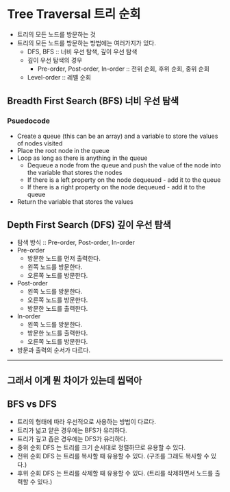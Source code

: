# Tree Traversal 트리 순회
- 트리의 모든 노드를 방문하는 것
- 트리의 모든 노드를 방문하는 방법에는 여러가지가 있다.
  - DFS, BFS :: 너비 우선 탐색, 깊이 우선 탐색
  - 깊이 우선 탐색의 경우
    - Pre-order, Post-order, In-order :: 전위 순회, 후위 순회, 중위 순회
  - Level-order :: 레벨 순회

## Breadth First Search (BFS) 너비 우선 탐색
### Psuedocode
- Create a queue (this can be an array) and a variable to store the values of nodes visited
- Place the root node in the queue
- Loop as long as there is anything in the queue
  - Dequeue a node from the queue and push the value of the node into the variable that stores the nodes
  - If there is a left property on the node dequeued - add it to the queue
  - If there is a right property on the node dequeued - add it to the queue
- Return the variable that stores the values

## Depth First Search (DFS) 깊이 우선 탐색
- 탐색 방식 :: Pre-order, Post-order, In-order
- Pre-order
  - 방문한 노드를 먼저 출력한다.
  - 왼쪽 노드를 방문한다.
  - 오른쪽 노드를 방문한다.
- Post-order
  - 왼쪽 노드를 방문한다.
  - 오른쪽 노드를 방문한다.
  - 방문한 노드를 출력한다.
- In-order
  - 왼쪽 노드를 방문한다.
  - 방문한 노드를 출력한다.
  - 오른쪽 노드를 방문한다.
- 방문과 출력의 순서가 다르다.

---
그래서 이게 뭔 차이가 있는데 씹덕아
---

## BFS vs DFS
- 트리의 형태에 따라 우선적으로 사용하는 방법이 다르다.
- 트리가 넓고 얕은 경우에는 BFS가 유리하다.
- 트리가 깊고 좁은 경우에는 DFS가 유리하다.
- 중위 순회 DFS 는 트리를 크기 순서대로 정렬하므로 유용할 수 있다.
- 전위 순회 DFS 는 트리를 복사할 때 유용할 수 있다. (구조를 그래도 복사할 수 있다.)
- 후위 순회 DFS 는 트리를 삭제할 때 유용할 수 있다. (트리를 삭제하면서 노드를 출력할 수 있다.)
